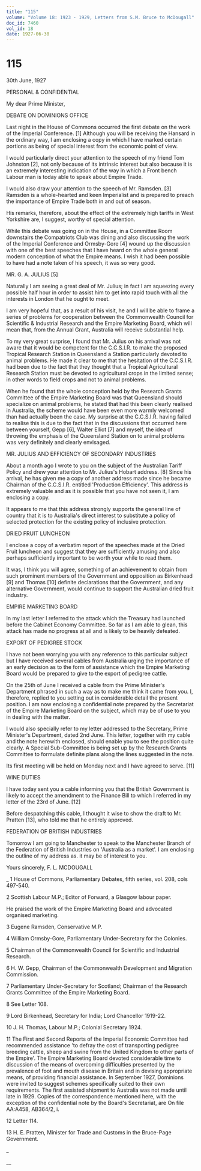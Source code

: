 ```yaml
---
title: "115"
volume: "Volume 18: 1923 - 1929, Letters from S.M. Bruce to McDougall"
doc_id: 7460
vol_id: 18
date: 1927-06-30
---
```


# 115

30th June, 1927

PERSONAL &amp; CONFIDENTIAL

My dear Prime Minister,

DEBATE ON DOMINIONS OFFICE

Last night in the House of Commons occurred the first debate on the work of the Imperial Conference. [1] Although you will be receiving the Hansard in the ordinary way, I am enclosing a copy in which I have marked certain portions as being of special interest from the economic point of view.

I would particularly direct your attention to the speech of my friend Tom Johnston [2], not only because of its intrinsic interest but also because it is an extremely interesting indication of the way in which a Front bench Labour man is today able to speak about Empire Trade.

I would also draw your attention to the speech of Mr. Ramsden. [3] Ramsden is a whole-hearted and keen Imperialist and is prepared to preach the importance of Empire Trade both in and out of season.

His remarks, therefore, about the effect of the extremely high tariffs in West Yorkshire are, I suggest, worthy of special attention.

While this debate was going on in the House, in a Committee Room downstairs the Compatriots Club was dining and also discussing the work of the Imperial Conference and Ormsby-Gore [4] wound up the discussion with one of the best speeches that I have heard on the whole general modern conception of what the Empire means. I wish it had been possible to have had a note taken of his speech, it was so very good.

MR. G. A. JULIUS [5]

Naturally I am seeing a great deal of Mr. Julius; in fact I am squeezing every possible half hour in order to assist him to get into rapid touch with all the interests in London that he ought to meet.

I am very hopeful that, as a result of his visit, he and I will be able to frame a series of problems for cooperation between the Commonwealth Council for Scientific &amp; Industrial Research and the Empire Marketing Board, which will mean that, from the Annual Grant, Australia will receive substantial help.

To my very great surprise, I found that Mr. Julius on his arrival was not aware that it would be competent for the C.C.S.I.R. to make the proposed Tropical Research Station in Queensland a Station particularly devoted to animal problems. He made it clear to me that the hesitation of the C.C.S.I.R. had been due to the fact that they thought that a Tropical Agricultural Research Station must be devoted to agricultural crops in the limited sense; in other words to field crops and not to animal problems.

When he found that the whole conception held by the Research Grants Committee of the Empire Marketing Board was that Queensland should specialize on animal problems, he stated that had this been clearly realised in Australia, the scheme would have been even more warmly welcomed than had actually been the case. My surprise at the C.C.S.I.R. having failed to realise this is due to the fact that in the discussions that occurred here between yourself, Gepp [6], Walter Elliot [7] and myself, the idea of throwing the emphasis of the Queensland Station on to animal problems was very definitely and clearly envisaged.

MR. JULIUS AND EFFICIENCY OF SECONDARY INDUSTRIES

About a month ago I wrote to you on the subject of the Australian Tariff Policy and drew your attention to Mr. Julius's Hobart address. [8] Since his arrival, he has given me a copy of another address made since he became Chairman of the C.C.S.I.R. entitled 'Production Efficiency'. This address is extremely valuable and as it is possible that you have not seen it, I am enclosing a copy.

It appears to me that this address strongly supports the general line of country that it is to Australia's direct interest to substitute a policy of selected protection for the existing policy of inclusive protection.

DRIED FRUIT LUNCHEON

I enclose a copy of a verbatim report of the speeches made at the Dried Fruit luncheon and suggest that they are sufficiently amusing and also perhaps sufficiently important to be worth your while to read them.

It was, I think you will agree, something of an achievement to obtain from such prominent members of the Government and opposition as Birkenhead [9] and Thomas [10] definite declarations that the Government, and any alternative Government, would continue to support the Australian dried fruit industry.

EMPIRE MARKETING BOARD

In my last letter I referred to the attack which the Treasury had launched before the Cabinet Economy Committee. So far as I am able to glean, this attack has made no progress at all and is likely to be heavily defeated.

EXPORT OF PEDIGREE STOCK

I have not been worrying you with any reference to this particular subject but I have received several cables from Australia urging the importance of an early decision as to the form of assistance which the Empire Marketing Board would be prepared to give to the export of pedigree cattle.

On the 25th of June I received a cable from the Prime Minister's Department phrased in such a way as to make me think it came from you. I, therefore, replied to you setting out in considerable detail the present position. I am now enclosing a confidential note prepared by the Secretariat of the Empire Marketing Board on the subject, which may be of use to you in dealing with the matter.

I would also specially refer to my letter addressed to the Secretary, Prime Minister's Department, dated 2nd June. This letter, together with my cable and the note herewith enclosed, should enable you to see the position quite clearly. A Special Sub-Committee is being set up by the Research Grants Committee to formulate definite plans along the lines suggested in the note.

Its first meeting will be held on Monday next and I have agreed to serve. [11]

WINE DUTIES

I have today sent you a cable informing you that the British Government is likely to accept the amendment to the Finance Bill to which I referred in my letter of the 23rd of June. [12]

Before despatching this cable, I thought it wise to show the draft to Mr. Pratten [13], who told me that he entirely approved.

FEDERATION OF BRITISH INDUSTRIES

Tomorrow I am going to Manchester to speak to the Manchester Branch of the Federation of British Industries on 'Australia as a market'. I am enclosing the outline of my address as. it may be of interest to you.

Yours sincerely, F. L. MCDOUGALL 

_ 1 House of Commons, Parliamentary Debates, fifth series, vol. 208, cols 497-540.

2 Scottish Labour M.P.; Editor of Forward, a Glasgow labour paper.

He praised the work of the Empire Marketing Board and advocated organised marketing.

3 Eugene Ramsden, Conservative M.P.

4 William Ormsby-Gore, Parliamentary Under-Secretary for the Colonies.

5 Chairman of the Commonwealth Council for Scientific and Industrial Research.

6 H. W. Gepp, Chairman of the Commonwealth Development and Migration Commission.

7 Parliamentary Under-Secretary for Scotland; Chairman of the Research Grants Committee of the Empire Marketing Board.

8 See Letter 108.

9 Lord Birkenhead, Secretary for India; Lord Chancellor 1919-22.

10 J. H. Thomas, Labour M.P.; Colonial Secretary 1924.

11 The First and Second Reports of the Imperial Economic Committee had recommended assistance 'to defray the cost of transporting pedigree breeding cattle, sheep and swine from the United Kingdom to other parts of the Empire'. The Empire Marketing Board devoted considerable time to discussion of the means of overcoming difficulties presented by the prevalence of foot and mouth disease in Britain and in devising appropriate means, of providing financial assistance. In September 1927, Dominions were invited to suggest schemes specifically suited to their own requirements. The first assisted shipment to Australia was not made until late in 1929. Copies of the correspondence mentioned here, with the exception of the confidential note by the Board's Secretariat, are On file AA:A458, AB364/2, i.

12 Letter 114.

13 H. E. Pratten, Minister for Trade and Customs in the Bruce-Page Government.

_

__
